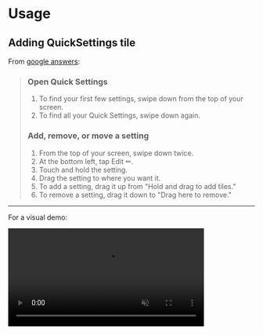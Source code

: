 # Usage

## Adding QuickSettings tile

From [google answers][google quick settings answer]:

> ### Open Quick Settings
>
> 1. To find your first few settings, swipe down from the top of your screen.
> 2. To find all your Quick Settings, swipe down again.
>
> ### Add, remove, or move a setting
>
> 1. From the top of your screen, swipe down twice.
> 2. At the bottom left, tap Edit ✏.
> 3. Touch and hold the setting.
> 4. Drag the setting to where you want it.
> 5. To add a setting, drag it up from "Hold and drag to add tiles."
> 6. To remove a setting, drag it down to "Drag here to remove."

---

For a visual demo:

<video width="400" controls muted playsinline title="video showing above steps">
  <source src="demo.mp4" type="video/mp4">
</video>

[google quick settings answer]: https://support.google.com/android/answer/9083864
